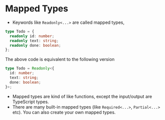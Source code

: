 # Mapped Types

- Keywords like `Readonly<...>` are called mapped types,

```ts
type Todo = {
  readonly id: number;
  readonly text: string;
  readonly done: boolean;
};
```

The above code is equivalent to the following version

```ts
type Todo = Readonly<{
  id: number;
  text: string;
  done: boolean;
}>;
```

- Mapped types are kind of like functions, except the input/output are TypeScript types.
- There are many built-in mapped types (like `Required<...>`, `Partial<...>` etc). You can also create your own mapped types.
